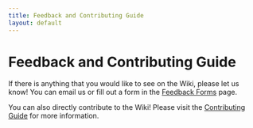 ```yaml
---
title: Feedback and Contributing Guide
layout: default
---
```

<link rel="stylesheet" href="/main.css">

# Feedback and Contributing Guide

If there is anything that you would like to see on the Wiki, please let us know! You can email us or fill out a form in the [Feedback Forms](/contribute/feedback_forms.html) page.

You can also directly contribute to the Wiki! Please visit the [Contributing Guide](/contribute/contributing_guide.html) for more information.
